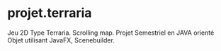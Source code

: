 ﻿# projet.terraria
Jeu 2D Type Terraria. Scrolling map.
Projet Semestriel en JAVA orienté Objet utilisant JavaFX, Scenebuilder.
